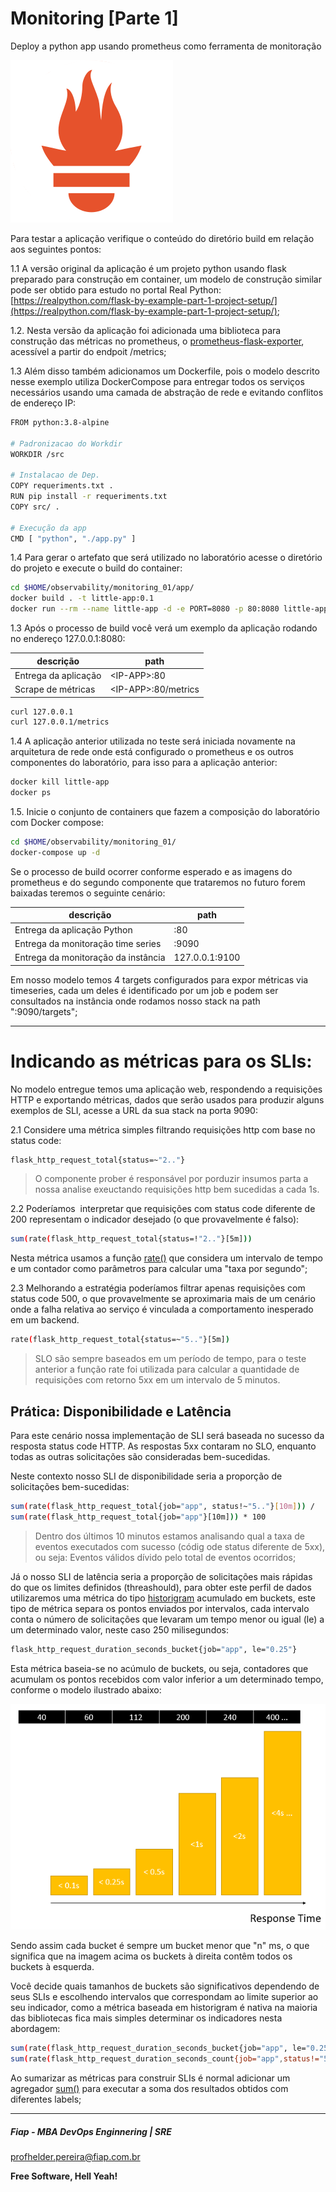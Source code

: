 # Monitoring [Parte 1]
Deploy a python app usando prometheus como ferramenta de monitoração

![alt tag](https://raw.githubusercontent.com/FiapDevOps/observability/f8ccc0419face4b2b99aea68536d21551c699bc7/img-src/prometheus_logo.png)


Para testar a aplicação verifique o conteúdo do diretório build em relação aos seguintes pontos:

1.1 A versão original da aplicação é um projeto python usando flask preparado para construção em container, um modelo de construção similar pode ser obtido para estudo no portal Real Python: [https://realpython.com/flask-by-example-part-1-project-setup/](https://realpython.com/flask-by-example-part-1-project-setup/);


1.2. Nesta versão da aplicação foi adicionada uma biblioteca para construção das métricas no prometheus, o [prometheus-flask-exporter](https://pypi.org/project/prometheus-flask-exporter/), acessível a partir do endpoit /metrics;

1.3 Além disso também adicionamos um Dockerfile, pois o modelo descrito nesse exemplo utiliza DockerCompose para entregar todos os serviços necessários usando uma camada de abstração de rede e evitando conflitos de endereço IP:

```sh
FROM python:3.8-alpine

# Padronizacao do Workdir
WORKDIR /src

# Instalacao de Dep.
COPY requeriments.txt .
RUN pip install -r requeriments.txt
COPY src/ .

# Execução da app
CMD [ "python", "./app.py" ]
```

1.4 Para gerar o artefato que será utilizado no laboratório acesse o diretório do projeto e execute o build do container:

```sh
cd $HOME/observability/monitoring_01/app/
docker build . -t little-app:0.1
docker run --rm --name little-app -d -e PORT=8080 -p 80:8080 little-app:0.1
```

1.3 Após o processo de build você verá um exemplo da aplicação rodando no endereço 127.0.0.1:8080:

| descrição                       | path                              |
|---------------------------------|-----------------------------------|
| Entrega da aplicação            | \<IP-APP>:80                     |
| Scrape de métricas              | \<IP-APP>:80/metrics             |

```sh
curl 127.0.0.1
curl 127.0.0.1/metrics
```

1.4 A aplicação anterior utilizada no teste será iniciada novamente na arquitetura de rede onde está configurado o prometheus e os outros componentes do laboratório, para isso para a aplicação anterior:

```sh
docker kill little-app
docker ps
```

1.5. Inicie o conjunto de containers que fazem a composição do laboratório com Docker compose:

```sh
cd $HOME/observability/monitoring_01/
docker-compose up -d
```

Se o processo de build ocorrer conforme esperado e as imagens do prometheus e do segundo componente que trataremos no futuro forem baixadas teremos o seguinte cenário:

| descrição                            | path                              |
|--------------------------------------|-----------------------------------|
| Entrega da aplicação Python          | <IP-APP>:80                       |
| Entrega da monitoração time series   | <IP-APP>:9090                     |
| Entrega da monitoração da instância  | 127.0.0.1:9100                    |


Em nosso modelo temos 4 targets configurados para expor métricas via timeseries, cada um deles é identificado por um job e podem ser consultados na instância onde rodamos nosso stack na path ":9090/targets";

---

# Indicando as métricas para os SLIs:

No modelo entregue temos uma aplicação web, respondendo a requisições HTTP e exportando métricas, dados que serão usados para produzir alguns exemplos de SLI, acesse a URL da sua stack na porta 9090:

2.1 Considere uma métrica simples filtrando requisições http com base no status code:

```sh
flask_http_request_total{status=~"2.."}
```

> O componente prober é responsável por porduzir insumos parta a nossa analise exeuctando requisições http bem sucedidas a cada 1s.

2.2 Poderíamos  interpretar que requisições com status code diferente de 200 representam o indicador desejado (o que provavelmente é falso):

```sh
sum(rate(flask_http_request_total{status=!"2.."}[5m]))
```

Nesta métrica usamos a função [rate()](https://prometheus.io/docs/prometheus/latest/querying/functions/#rate) que considera um intervalo de tempo e um contador como parâmetros para calcular uma "taxa por segundo";

2.3 Melhorando a estratégia poderíamos filtrar apenas requisições com status code 500, o que provavelmente se aproximaria mais de um cenário onde a falha relativa ao serviço é vinculada a comportamento inesperado em um backend.

```sh
rate(flask_http_request_total{status=~"5.."}[5m])
```

> SLO são sempre baseados em um período de tempo, para o teste anterior a função rate foi utilizada para calcular a quantidade de requisições com retorno 5xx em um intervalo de 5 minutos.

## Prática: Disponibilidade e Latência

Para este cenário nossa implementação de SLI será baseada no sucesso da resposta status code HTTP. As respostas 5xx contaram no SLO, enquanto todas as outras solicitações são consideradas bem-sucedidas.

Neste contexto nosso SLI de disponibilidade seria a proporção de solicitações bem-sucedidas:

```sh
sum(rate(flask_http_request_total{job="app", status!~"5.."}[10m])) /  
sum(rate(flask_http_request_total{job="app"}[10m])) * 100
```

> Dentro dos últimos 10 minutos estamos analisando qual a taxa de eventos executados com sucesso (códig ode status diferente de 5xx), ou seja: Eventos válidos dívido pelo total de eventos ocorridos;


Já o nosso SLI de latência seria a proporção de solicitações mais rápidas do que os limites definidos (threashould), para obter este perfil de dados utilizaremos uma métrica do tipo [historigram](https://prometheus.io/docs/practices/histograms/) acumulado em buckets, este tipo de métrica separa os pontos enviados por intervalos, cada intervalo conta o número de solicitações que levaram um tempo menor ou igual (le) a um determinado valor, neste caso 250 milisegundos:

```sh
flask_http_request_duration_seconds_bucket{job="app", le="0.25"}
```

Esta métrica baseia-se no acúmulo de buckets, ou seja, contadores que acumulam os pontos recebidos com valor inferior a um determinado tempo, conforme o modelo ilustrado abaixo:

![alt tag](https://github.com/FiapDevOps/observability/raw/32b2b1479a75027dc738f6071411d967be7b6092/img-src/buckets.PNG)


Sendo assim cada bucket é sempre um bucket menor que "n" ms, o que significa que na imagem acima os buckets à direita contêm todos os buckets à esquerda.

Você decide quais tamanhos de buckets são significativos dependendo de seus SLIs e escolhendo intervalos que correspondam ao limite superior ao seu indicador, como a métrica baseada em historigram é nativa na maioria das bibliotecas fica mais simples determinar os indicadores nesta abordagem:

```sh
sum(rate(flask_http_request_duration_seconds_bucket{job="app", le="0.25", status!="500"}[5m])) /
sum(rate(flask_http_request_duration_seconds_count{job="app",status!="500"}[5m])) * 100
```

Ao sumarizar as métricas para construir SLIs é normal adicionar um agregador [sum()](https://prometheus.io/docs/prometheus/latest/querying/operators/#aggregation-operators) para executar a soma dos resultados obtidos com diferentes labels;


---
##### Fiap - MBA DevOps Enginnering | SRE
profhelder.pereira@fiap.com.br

**Free Software, Hell Yeah!**
